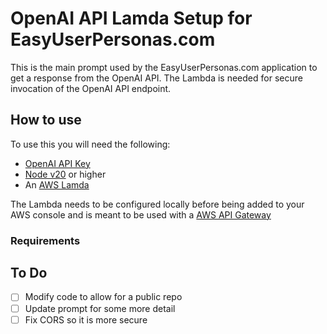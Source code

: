 # OpenAI API Lamda Setup for EasyUserPersonas.com
This is the main prompt used by the EasyUserPersonas.com application to get a response from the OpenAI API. The Lambda is needed for secure invocation of the OpenAI API endpoint.

## How to use
To use this you will need the following:
- [OpenAI API Key](https://platform.openai.com/docs/overview)
- [Node v20](https://nodejs.org/en) or higher
- An [AWS Lamda](https://aws.amazon.com/lambda/)

The Lambda needs to be configured locally before being added to your AWS console and is meant to be used with a [AWS API Gateway](https://aws.amazon.com/api-gateway/)
### Requirements

## To Do
- [ ] Modify code to allow for a public repo
- [ ] Update prompt for some more detail
- [ ] Fix CORS so it is more secure